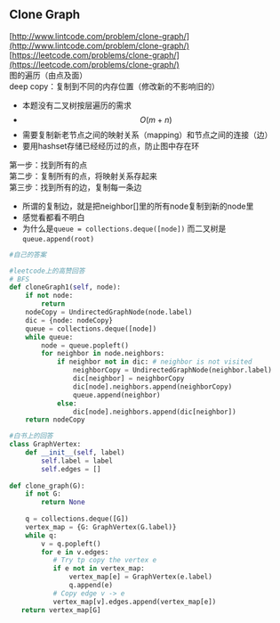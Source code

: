 ## Clone Graph

[http://www.lintcode.com/problem/clone-graph/](http://www.lintcode.com/problem/clone-graph/)  
[https://leetcode.com/problems/clone-graph/](https://leetcode.com/problems/clone-graph/)  
图的遍历（由点及面）  
deep copy：复制到不同的内存位置（修改新的不影响旧的）

* 本题没有二叉树按层遍历的需求
* $$O(m+n)$$
* 需要复制新老节点之间的映射关系（mapping）和节点之间的连接（边）
* 要用hashset存储已经经历过的点，防止图中存在环

第一步：找到所有的点  
第二步：复制所有的点，将映射关系存起来  
第三步：找到所有的边，复制每一条边

* 所谓的复制边，就是把neighbor\[\]里的所有node复制到新的node里
* 感觉看都看不明白
* 为什么是`queue = collections.deque([node])` 而二叉树是`queue.append(root)`

```py
#自己的答案
```

```py
#leetcode上的高赞回答
# BFS
def cloneGraph1(self, node):
    if not node:
        return 
    nodeCopy = UndirectedGraphNode(node.label)
    dic = {node: nodeCopy}
    queue = collections.deque([node])
    while queue:
        node = queue.popleft()
        for neighbor in node.neighbors:
            if neighbor not in dic: # neighbor is not visited
                neighborCopy = UndirectedGraphNode(neighbor.label)
                dic[neighbor] = neighborCopy
                dic[node].neighbors.append(neighborCopy)
                queue.append(neighbor)
            else:
                dic[node].neighbors.append(dic[neighbor])
    return nodeCopy
```

```py
#白书上的回答
class GraphVertex:
    def __init__(self, label)
        self.label = label
        self.edges = []
    
def clone_graph(G):
    if not G:
        return None
    
    q = collections.deque([G])
    vertex_map = {G: GraphVertex(G.label)}
    while q:
        v = q.popleft()
        for e in v.edges:
           # Try tp copy the vertex e
           if e not in vertex_map:
               vertex_map[e] = GraphVertex(e.label)
               q.append(e)
           # Copy edge v -> e
           vertex_map[v].edges.append(vertex_map[e])
   return vertex_map[G] 
```



